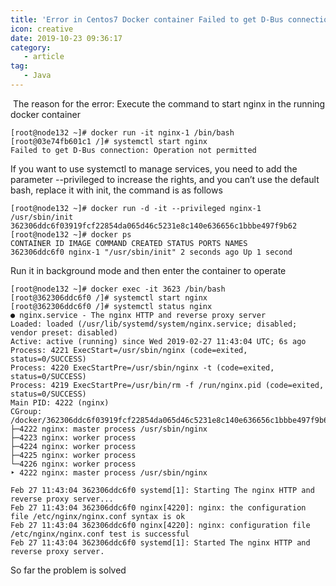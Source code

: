 ```yaml
---
title: 'Error in Centos7 Docker container Failed to get D-Bus connection: Operation not permitted'
icon: creative
date: 2019-10-23 09:36:17
category:
   - article
tag:
   - Java
---
```

​​​​
The reason for the error:
Execute the command to start nginx in the running docker container

```shell
[root@node132 ~]# docker run -it nginx-1 /bin/bash
[root@03e74fb601c1 /]# systemctl start nginx
Failed to get D-Bus connection: Operation not permitted
```

If you want to use systemctl to manage services, you need to add the parameter --privileged to increase the rights, and you can’t use the default bash, replace it with init, the command is as follows

```shell
[root@node132 ~]# docker run -d -it --privileged nginx-1 /usr/sbin/init
362306ddc6f03919fcf22854da065d46c5231e8c140e636656c1bbbe497f9b62
[root@node132 ~]# docker ps
CONTAINER ID IMAGE COMMAND CREATED STATUS PORTS NAMES
362306ddc6f0 nginx-1 "/usr/sbin/init" 2 seconds ago Up 1 second
```

Run it in background mode and then enter the container to operate

```shell
[root@node132 ~]# docker exec -it 3623 /bin/bash
[root@362306ddc6f0 /]# systemctl start nginx
[root@362306ddc6f0 /]# systemctl status nginx
● nginx.service - The nginx HTTP and reverse proxy server
Loaded: loaded (/usr/lib/systemd/system/nginx.service; disabled; vendor preset: disabled)
Active: active (running) since Wed 2019-02-27 11:43:04 UTC; 6s ago
Process: 4221 ExecStart=/usr/sbin/nginx (code=exited, status=0/SUCCESS)
Process: 4220 ExecStartPre=/usr/sbin/nginx -t (code=exited, status=0/SUCCESS)
Process: 4219 ExecStartPre=/usr/bin/rm -f /run/nginx.pid (code=exited, status=0/SUCCESS)
Main PID: 4222 (nginx)
CGroup: /docker/362306ddc6f03919fcf22854da065d46c5231e8c140e636656c1bbbe497f9b62/system.slice/nginx.service
├─4222 nginx: master process /usr/sbin/nginx
├─4223 nginx: worker process
├─4224 nginx: worker process
├─4225 nginx: worker process
└─4226 nginx: worker process
‣ 4222 nginx: master process /usr/sbin/nginx

Feb 27 11:43:04 362306ddc6f0 systemd[1]: Starting The nginx HTTP and reverse proxy server...
Feb 27 11:43:04 362306ddc6f0 nginx[4220]: nginx: the configuration file /etc/nginx/nginx.conf syntax is ok
Feb 27 11:43:04 362306ddc6f0 nginx[4220]: nginx: configuration file /etc/nginx/nginx.conf test is successful
Feb 27 11:43:04 362306ddc6f0 systemd[1]: Started The nginx HTTP and reverse proxy server.
```

So far the problem is solved
